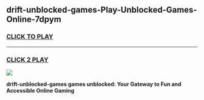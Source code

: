 
## drift-unblocked-games-Play-Unblocked-Games-Online-7dpym
<h3>
<a href="https://premium76.site?title=drift-unblocked-games&ref=24A">CLICK TO PLAY</a></h3>
<hr>

<h3>
<a href="https://premium76.site?title=drift-unblocked-games&ref=24A">CLICK 2 PLAY</a>
  
</h3>

<a href="https://premium76.site?title=drift-unblocked-games&ref=24A"><img src="https://clearcache.store/games.png"></a>


**drift-unblocked-games games unblocked: Your Gateway to Fun and Accessible Online Gaming**
